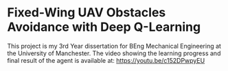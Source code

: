 # Fixed-Wing UAV Obstacles Avoidance with Deep Q-Learning
This project is my 3rd Year dissertation for BEng Mechanical Engineering at the University of Manchester. The video showing the learning progress and final result of the agent is available at: https://youtu.be/c152DPwpyEU





